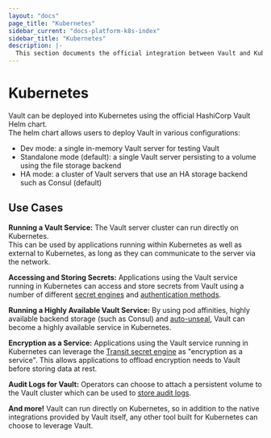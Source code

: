 ```yaml
---
layout: "docs"
page_title: "Kubernetes"
sidebar_current: "docs-platform-k8s-index"
sidebar_title: "Kubernetes"
description: |-
  This section documents the official integration between Vault and Kubernetes.
---
```


# Kubernetes

Vault can be deployed into Kubernetes using the official HashiCorp Vault Helm chart.  
The helm chart allows users to deploy Vault in various configurations:

* Dev mode: a single in-memory Vault server for testing Vault
* Standalone mode (default): a single Vault server persisting to a volume using the file storage backend
* HA mode: a cluster of Vault servers that use an HA storage backend such as Consul (default)

## Use Cases

**Running a Vault Service:** The Vault server cluster can run directly on Kubernetes.  
This can be used by applications running within Kubernetes as well as external to 
Kubernetes, as long as they can communicate to the server via the network.

**Accessing and Storing Secrets:** Applications using the Vault service running in 
Kubernetes can access and store secrets from Vault using a number of different 
[secret engines](/docs/secrets) and [authentication methods](/docs/auth).

**Running a Highly Available Vault Service:**  By using pod affinities, highly available 
backend storage (such as Consul) and [auto-unseal](/docs/concepts/seal.html#auto-unseal), 
Vault can become a highly available service in Kubernetes.

**Encryption as a Service:** Applications using the Vault service running in Kubernetes 
can leverage the [Transit secret engine](/docs/secrets/transit) 
as "encryption as a service".  This allows applications to offload encryption needs 
to Vault before storing data at rest.

**Audit Logs for Vault:** Operators can choose to attach a persistent volume 
to the Vault cluster which can be used to [store audit logs](/docs/audit).

**And more!** Vault can run directly on Kubernetes, so in addition to the
native integrations provided by Vault itself, any other tool built for
Kubernetes can choose to leverage Vault.
